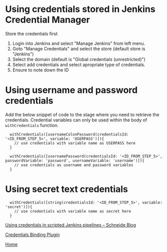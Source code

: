 # Using credentials stored in Jenkins Credential Manager

Store the credentials first
1. Login into Jenkins and select "Manage Jenkins" from left menu.
2. Goto "Manage Credentials" and select the store (default store is "Jenkins")
3. Select the domain (default is "Global credentials (unrestricted)")
4. Select add credentials and select apropriate type of credentials.
5. Ensure to note down the ID

# Using username and password credentials
Add the below snippet of code to the stage where you need to retrieve the credentials. Credential variables can only be used within the body of `withCredentials` function.
```
  withCredentials([usernameColonPassword(credentialsId: '<ID_FROM_STEP_5>', variable: 'USERPASS')]){
    // use credentials with variable name as USERPASS here
  }
```

```
  withCredentials([usernamePassword(credentialsId: '<ID_FROM_STEP_5>', passwordVariable: 'password', usernameVariable: 'username')]){
    // use credentials as username and password variables
  }
```

# Using secret text credentials
```
  withCredentials([string(credentialsId: '<ID_FROM_STEP_5>', variable: 'secret')]){
    // use credentials with variable name as secret here
  }
```

[Using credentials in scripted Jenkins pipelines – Schneide Blog](https://schneide.blog/2021/06/02/using-credentials-in-scripted-jenkins-pipelines/)

[Credentials Binding Plugin](https://www.jenkins.io/doc/pipeline/steps/credentials-binding/#withcredentials-bind-credentials-to-variables)

[Home](../README.md)
